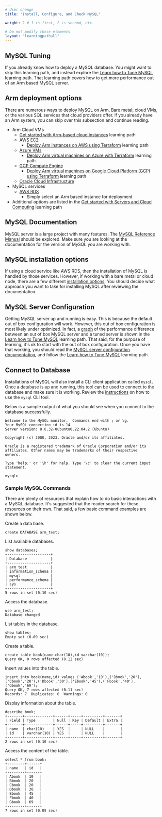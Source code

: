 ```yaml
---
# User change
title: "Install, Configure, and Check MySQL"

weight: 2 # 1 is first, 2 is second, etc.

# Do not modify these elements
layout: "learningpathall"
---
```


##  MySQL Tuning

If you already know how to deploy a MySQL database. You might want to skip this learning path, and instead explore the [Learn how to Tune MySQL](/learning-paths/servers-and-cloud-computing/mysql_tune) learning path. That learning path covers how to get more performance out of an Arm based MySQL server.

##  Arm deployment options

There are numerous ways to deploy MySQL on Arm. Bare metal, cloud VMs, or the various SQL services that cloud providers offer. If you already have an Arm system, you can skip over this subsection and continue reading.

* Arm Cloud VMs
  * [Get started with Arm-based cloud instances](/learning-paths/servers-and-cloud-computing/csp) learning path
  * [AWS EC2](https://aws.amazon.com/ec2/)
    * [Deploy Arm Instances on AWS using Terraform](/learning-paths/servers-and-cloud-computing/aws-terraform) learning path
  * [Azure VMs](https://azure.microsoft.com/en-us/products/virtual-machines/)
    * [Deploy Arm virtual machines on Azure with Terraform](/learning-paths/servers-and-cloud-computing/azure-terraform) learning path
  * [GCP Compute Engine](https://cloud.google.com/compute)
    * [Deploy Arm virtual machines on Google Cloud Platform (GCP) using Terraform](/learning-paths/servers-and-cloud-computing/gcp) learning path
  * [Oracle Cloud Infrastructure](https://www.oracle.com/cloud/)
* MySQL services
  * [AWS RDS](https://aws.amazon.com/rds)
    * Simply select an Arm based instance for deployment
* Additional options are listed in the [Get started with Servers and Cloud Computing](/learning-paths/servers-and-cloud-computing/intro) learning path

##  MySQL Documentation

MySQL server is a large project with many features. The [MySQL Reference Manual](https://dev.mysql.com/doc/refman/8.1/en/) should be explored. Make sure you are looking at the documentation for the version of MySQL you are working with.

##  MySQL installation options

If using a cloud service like AWS RDS, then the installation of MySQL is handled by those services. However, if working with a bare metal or cloud node, there are a few different [installation options](https://dev.mysql.com/doc/refman/8.1/en/installing.html). You should decide what approach you want to take for installing MySQL after reviewing the documentation.

##  MySQL Server Configuration

Getting MySQL server up and running is easy. This is because the default out of box configuration will work. However, this out of box configuration is most likely under optimized. In fact, a [graph](/learning-paths/servers-and-cloud-computing/mysql_tune/tuning/) of the performance difference between an out of box MySQL server and a tuned server is shown in the [Learn how to Tune MySQL](/learning-paths/servers-and-cloud-computing/mysql_tune/) learning path. That said, for the purpose of learning, it's ok to start with the out of box configuration. Once you have that working, you should read the [MySQL server configuration documentation](https://dev.mysql.com/doc/refman/8.1/en/mysqld-server.html), and follow the [Learn how to Tune MySQL](/learning-paths/servers-and-cloud-computing/mysql_tune) learning path.

## Connect to Database

Installations of MySQL will also install a CLI client application called `mysql`. Once a database is up and running, this tool can be used to connect to the database and make sure it is working. Review the [instructions](https://dev.mysql.com/doc/refman/8.1/en/mysql.html) on how to use the `mysql` CLI tool.

Below is a sample output of what you should see when you connect to the database successfully.

```output
Welcome to the MySQL monitor.  Commands end with ; or \g.
Your MySQL connection id is 14
Server version: 8.0.32-0ubuntu0.22.04.2 (Ubuntu)

Copyright (c) 2000, 2023, Oracle and/or its affiliates.

Oracle is a registered trademark of Oracle Corporation and/or its
affiliates. Other names may be trademarks of their respective
owners.

Type 'help;' or '\h' for help. Type '\c' to clear the current input statement.

mysql>
```

### Sample MySQL Commands

There are plenty of resources that explain how to do basic interactions with a MySQL database. It's suggested that the reader search for these resources on their own. That said, a few basic command examples are shown below.

Create a data base.
```
create DATABASE arm_test;
```

List available databases.

```console { output_lines = "2-11" }
show databases;
+--------------------+
| Database           |
+--------------------+
| arm_test           |
| information_schema |
| mysql              |
| performance_schema |
| sys                |
+--------------------+
5 rows in set (0.10 sec)
```

Access the database.

```console { output_lines = "2" }
use arm_test;
Database changed
```

List tables in the database.

```console { output_lines= "2" }
show tables;
Empty set (0.09 sec)
```

Create a table.

```console { output_lines= "2" }
create table book(name char(10),id varchar(10));
Query OK, 0 rows affected (0.12 sec)
```

Insert values into the table.

```console { output_lines= "2,3" }
insert into book(name,id) values ('Abook','10'),('Bbook','20'),('Cbook','20'),('Dbook','30'),('Ebook','45'),('Fbook','40'),('Gbook','69');
Query OK, 7 rows affected (0.11 sec)
Records: 7  Duplicates: 0  Warnings: 0
```
Display information about the table.
```console { output_lines= "2-8" }
describe book;
+-------+-------------+------+-----+---------+-------+
| Field | Type        | Null | Key | Default | Extra |
+-------+-------------+------+-----+---------+-------+
| name  | char(10)    | YES  |     | NULL    |       |
| id    | varchar(10) | YES  |     | NULL    |       |
+-------+-------------+------+-----+---------+-------+
2 rows in set (0.10 sec)
```

Access the content of the table.

```console { output_lines= "2-13" }
select * from book;
+--------+------+
| name   | id   |
+--------+------+
| Abook  | 10   |
| Bbook  | 20   |
| Cbook  | 20   |
| Dbook  | 30   |
| Ebook  | 45   |
| Fbook  | 40   |
| Gbook  | 69   |
+--------+------+
7 rows in set (0.09 sec)
```